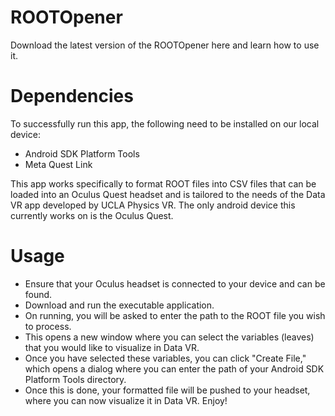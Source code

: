 # ROOTOpener
Download the latest version of the ROOTOpener here and learn how to use it.

# Dependencies
To successfully run this app, the following need to be installed on our local device:

- Android SDK Platform Tools
- Meta Quest Link

This app works specifically to format ROOT files into CSV files that can be loaded into an Oculus Quest headset and is tailored to the needs of the Data VR app developed by UCLA Physics VR. The only android device this currently works on is the Oculus Quest. 

# Usage

- Ensure that your Oculus headset is connected to your device and can be found.
- Download and run the executable application. 
- On running, you will be asked to enter the path to the ROOT file you wish to process.
- This opens a new window where you can select the variables (leaves) that you would like to visualize in Data VR.
- Once you have selected these variables, you can click "Create File," which opens a dialog where you can enter the path of your Android SDK Platform Tools directory.
- Once this is done, your formatted file will be pushed to your headset, where you can now visualize it in Data VR. Enjoy!
